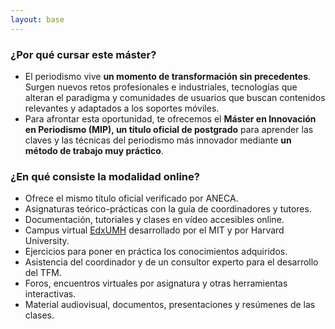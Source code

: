 ```yaml
---
layout: base
---
```


### ¿Por qué cursar este máster?

- El periodismo vive **un momento de transformación sin precedentes**. Surgen nuevos retos profesionales e industriales, tecnologías que alteran el paradigma y comunidades de usuarios que buscan contenidos relevantes y adaptados a los soportes móviles.
- Para afrontar esta oportunidad, te ofrecemos el **Máster en Innovación en Periodismo (MIP), un título oficial de postgrado** para aprender las claves y las técnicas del periodismo más innovador mediante **un método de trabajo muy práctico**.

### ¿En qué consiste la modalidad online?

- Ofrece el mismo título oficial verificado por ANECA.
- Asignaturas teórico-prácticas con la guía de coordinadores y tutores.
- Documentación, tutoriales y clases en vídeo accesibles online.
- Campus virtual [EdxUMH](http://edx.umh.es/) desarrollado por el MIT y por Harvard University.
- Ejercicios para poner en práctica los conocimientos adquiridos.
- Asistencia del coordinador y de un consultor experto para el desarrollo del TFM.
- Foros, encuentros virtuales por asignatura y otras herramientas interactivas.
- Material audiovisual, documentos, presentaciones y resúmenes de las clases.




